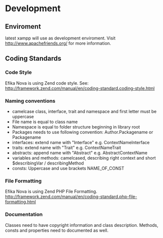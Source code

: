 # Development

## Enviroment

latest xampp will use as development enviroment. Visit http://www.apachefriends.org/ for more information.

## Coding Standards

### Code Style
Efika Nova is using Zend code style. See: http://framework.zend.com/manual/en/coding-standard.coding-style.html

### Naming conventions
 - camelcase class, interface, trait and namespace and first letter must be uppercase
 - File name is equal to class name
 - Namespace is equal to folder structure beginning in library root
 - Packages needs to use following convention: Author.Packagename or Packagename
 - interfaces: extend name with "Interface" e.g. ContextNameInterface
 - traits: extend name with "Trait" e.g. ContextNameTrait
 - abstracts: append name with "Abstract" e.g. AbstractContextName
 - variables and methods: camelcased, describing right context and short $describingVar / describingMethod
 - consts: Uppercase and use brackets NAME_OF_CONST

### File Formatting
Efika Nova is using Zend PHP File Formatting. http://framework.zend.com/manual/en/coding-standard.php-file-formatting.html

### Documentation

Classes need to have copyright information and class description.
Methods, consts and properties need to documented as well.

